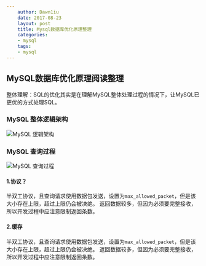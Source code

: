 ```yaml
---
    author: Dawn1iu
    date: 2017-08-23
    layout: post
    title: Mysql数据库优化原理整理
    categories:
    - mysql
    tags:
    - mysql
---
```


## MySQL数据库优化原理阅读整理

整体理解：SQL的优化其实是在理解MySQL整体处理过程的情况下，让MySQL已更优的方式处理SQL。

### MySQL 整体逻辑架构

![MySQL 逻辑架构](http://upload-images.jianshu.io/upload_images/175724-2abdb6fbad8affa0.png?imageMogr2/auto-orient/strip%7CimageView2/2/w/1240)

### MySQL 查询过程

![MySQL 查询过程](http://upload-images.jianshu.io/upload_images/175724-cb247a2b90ea9d4d.png?imageMogr2/auto-orient/strip%7CimageView2/2/w/1240)

#### 1.协议？

半双工协议，且查询请求使用数据包发送，设置为`max_allowed_packet`，但是该大小存在上限，超过上限仍会被决绝。
返回数据较多，但因为必须要完整接收，所以开发过程中应注意限制返回条数。

#### 2.缓存

半双工协议，且查询请求使用数据包发送，设置为`max_allowed_packet`，但是该大小存在上限，超过上限仍会被决绝。
返回数据较多，但因为必须要完整接收，所以开发过程中应注意限制返回条数。







